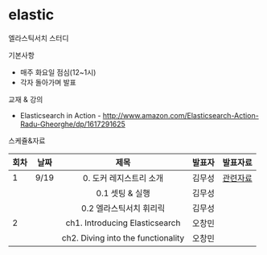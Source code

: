 # elastic
엘라스틱서치 스터디

기본사항
* 매주 화요일 점심(12~1시)
* 각자 돌아가며 발표


교재 & 강의
* Elasticsearch in Action - http://www.amazon.com/Elasticsearch-Action-Radu-Gheorghe/dp/1617291625


스케쥴&자료

| 회차 | 날짜  | 제목                                                       | 발표자 |  발표자료      |
|------| ----- |:----------------------------------------------------------:| ------:|:-------------: |
|  1   |  9/19 | 0. 도커 레지스트리 소개                                    | 김무성 | [관련자료](http://gyus.me/?p=546)  |
|      |      | 0.1 셋팅 & 실행                                             | 김무성 |   |
|      |      | 0.2 엘라스틱서치 휘리릭                                     | 김무성 |   |
|  2   |      | ch1. Introducing Elasticsearch                              | 오창민 |   |
|      |      | ch2. Diving into the functionality                          | 오창민 |   |
